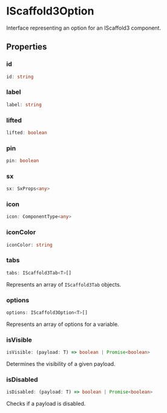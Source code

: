 # IScaffold3Option

Interface representing an option for an IScaffold3 component.

## Properties

### id

```ts
id: string
```

### label

```ts
label: string
```

### lifted

```ts
lifted: boolean
```

### pin

```ts
pin: boolean
```

### sx

```ts
sx: SxProps<any>
```

### icon

```ts
icon: ComponentType<any>
```

### iconColor

```ts
iconColor: string
```

### tabs

```ts
tabs: IScaffold3Tab<T>[]
```

Represents an array of `IScaffold3Tab` objects.

### options

```ts
options: IScaffold3Option<T>[]
```

Represents an array of options for a variable.

### isVisible

```ts
isVisible: (payload: T) => boolean | Promise<boolean>
```

Determines the visibility of a given payload.

### isDisabled

```ts
isDisabled: (payload: T) => boolean | Promise<boolean>
```

Checks if a payload is disabled.
